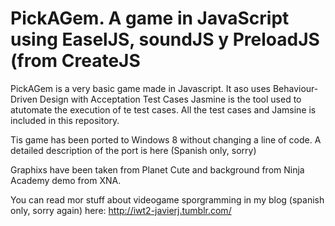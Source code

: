  PickAGem. 
 A game in JavaScript using EaselJS, soundJS y PreloadJS 
 (from CreateJS  
=========================================================

PickAGem is a very basic game made in Javascript.
It aso uses Behaviour-Driven Design with Acceptation Test Cases
Jasmine is the tool used to atutomate the execution of te test cases. All the test cases and Jamsine is included in this repository.

Tis game has been ported to Windows 8 without changing a line of code. A detailed description of the port is here (Spanish only, sorry)

Graphixs have been taken from Planet Cute and background from Ninja Academy demo from XNA.

You can read mor stuff about videogame sporgramming in my blog (spanish only, sorry again) here: http://iwt2-javierj.tumblr.com/ 




